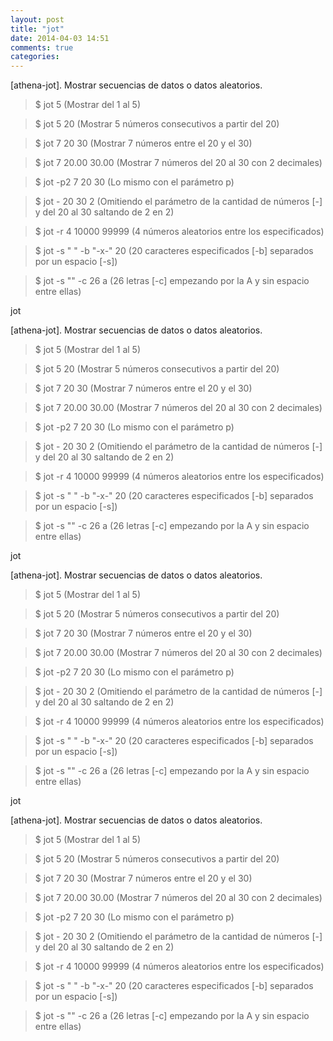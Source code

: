 ```yaml
---
layout: post
title: "jot"
date: 2014-04-03 14:51
comments: true
categories: 
---
```

[athena-jot]. Mostrar secuencias de datos o datos aleatorios.

>$ jot 5 (Mostrar del 1 al 5)

>$ jot 5 20 (Mostrar 5 números consecutivos a partir del 20)

>$ jot 7 20 30 (Mostrar 7 números entre el 20 y el 30)

>$ jot 7 20.00 30.00 (Mostrar 7 números del 20 al 30 con 2 decimales)

>$ jot -p2 7 20 30 (Lo mismo con el parámetro p)

>$ jot - 20 30 2 (Omitiendo el parámetro de la cantidad de números [-] y del 20 al 30 saltando de 2 en 2)

>$ jot -r 4 10000 99999 (4 números aleatorios entre los especificados)

>$ jot -s " " -b "-x-" 20 (20 caracteres especificados [-b] separados por un espacio [-s])

>$ jot -s "" -c 26 a (26 letras [-c] empezando por la A y sin espacio entre ellas)

jot

[athena-jot]. Mostrar secuencias de datos o datos aleatorios.

>$ jot 5 (Mostrar del 1 al 5)

>$ jot 5 20 (Mostrar 5 números consecutivos a partir del 20)

>$ jot 7 20 30 (Mostrar 7 números entre el 20 y el 30)

>$ jot 7 20.00 30.00 (Mostrar 7 números del 20 al 30 con 2 decimales)

>$ jot -p2 7 20 30 (Lo mismo con el parámetro p)

>$ jot - 20 30 2 (Omitiendo el parámetro de la cantidad de números [-] y del 20 al 30 saltando de 2 en 2)

>$ jot -r 4 10000 99999 (4 números aleatorios entre los especificados)

>$ jot -s " " -b "-x-" 20 (20 caracteres especificados [-b] separados por un espacio [-s])

>$ jot -s "" -c 26 a (26 letras [-c] empezando por la A y sin espacio entre ellas)

jot

[athena-jot]. Mostrar secuencias de datos o datos aleatorios.

>$ jot 5 (Mostrar del 1 al 5)

>$ jot 5 20 (Mostrar 5 números consecutivos a partir del 20)

>$ jot 7 20 30 (Mostrar 7 números entre el 20 y el 30)

>$ jot 7 20.00 30.00 (Mostrar 7 números del 20 al 30 con 2 decimales)

>$ jot -p2 7 20 30 (Lo mismo con el parámetro p)

>$ jot - 20 30 2 (Omitiendo el parámetro de la cantidad de números [-] y del 20 al 30 saltando de 2 en 2)

>$ jot -r 4 10000 99999 (4 números aleatorios entre los especificados)

>$ jot -s " " -b "-x-" 20 (20 caracteres especificados [-b] separados por un espacio [-s])

>$ jot -s "" -c 26 a (26 letras [-c] empezando por la A y sin espacio entre ellas)

jot

[athena-jot]. Mostrar secuencias de datos o datos aleatorios.

>$ jot 5 (Mostrar del 1 al 5)

>$ jot 5 20 (Mostrar 5 números consecutivos a partir del 20)

>$ jot 7 20 30 (Mostrar 7 números entre el 20 y el 30)

>$ jot 7 20.00 30.00 (Mostrar 7 números del 20 al 30 con 2 decimales)

>$ jot -p2 7 20 30 (Lo mismo con el parámetro p)

>$ jot - 20 30 2 (Omitiendo el parámetro de la cantidad de números [-] y del 20 al 30 saltando de 2 en 2)

>$ jot -r 4 10000 99999 (4 números aleatorios entre los especificados)

>$ jot -s " " -b "-x-" 20 (20 caracteres especificados [-b] separados por un espacio [-s])

>$ jot -s "" -c 26 a (26 letras [-c] empezando por la A y sin espacio entre ellas)

